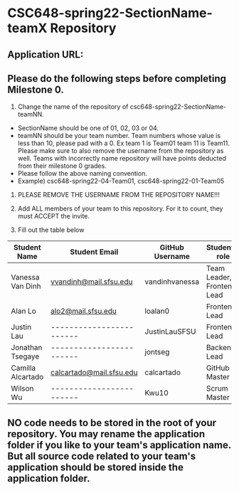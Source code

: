 # CSC648-spring22-SectionName-teamX Repository

## Application URL: 


## Please do the following steps before completing Milestone 0.
1. Change the name of the repository of csc648-spring22-SectionName-teamNN. 
 - SectionName should be one of 01, 02, 03 or 04. 
 - teamNN should be your team number. Team numbers whose value is less than 10, please pad with a 0. Ex team 1 is Team01 team 11 is Team11. Please make sure to also remove the username from the repository as well. Teams with incorrectly name repository will have points deducted from their milestone 0 grades.
 - Please follow the above naming convention.
 - Example) csc648-spring22-04-Team01,   csc648-spring22-01-Team05

1. PLEASE REMOVE THE USERNAME FROM THE REPOSITORY NAME!!!

2. Add ALL members of your team to this repository. For it to count, they must ACCEPT the invite.

3. Fill out the table below


| Student Name      | Student Email            | GitHub Username |      Student's role        |
| ----------------- | ------------------------ | --------------- | -------------------------- |
| Vanessa Van Dinh  | vvandinh@mail.sfsu.edu   | vandinhvanessa  | Team Leader, Frontend Lead |
| Alan Lo           | alo2@mail.sfsu.edu       | loalan0         | Frontend Lead |
| Justin Lau        | ------------------------ | JustinLauSFSU   | Frontend Lead
| Jonathan Tsegaye  | ------------------------ | jontseg         | Backend Lead |
| Camilla Alcartado | calcartado@mail.sfsu.edu | calcartado      | GitHub Master|
| Wilson Wu         | ------------------------ | Kwu10           | Scrum Master |


## NO code needs to be stored in the root of your repository. You may rename the application folder if you like to your team's application name. But all source code related to your team's application should be stored inside the application folder.
